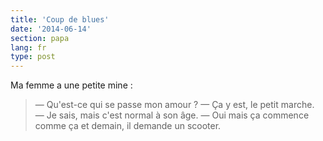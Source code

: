 ```yaml
---
title: 'Coup de blues'
date: '2014-06-14'
section: papa
lang: fr
type: post
---
```


Ma femme a une petite mine :

> — Qu'est-ce qui se passe mon amour ?
> — Ça y est, le petit marche.
> — Je sais, mais c'est normal à son âge.
> — Oui mais ça commence comme ça et demain, il demande un scooter.

